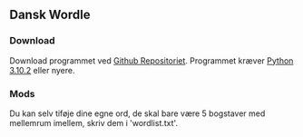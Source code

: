## Dansk Wordle
### Download
Download programmet ved [Github Repositoriet](https://github.com/csnoew/dansk-wordle/). Programmet kræver [Python 3.10.2](https://www.python.org/downloads/) eller nyere.

### Mods
Du kan selv tiføje dine egne ord, de skal bare være 5 bogstaver med mellemrum imellem, skriv dem i 'wordlist.txt'.
